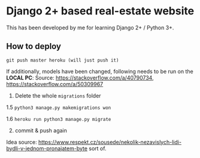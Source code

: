 # Django 2+ based real-estate website

This has been developed by me for learning Django 2+ / Python 3+. 

## How to deploy

```
git push master heroku (will just push it)
```

If additionally, models have been changed, following needs to be run on the **LOCAL PC**:
Source: <https://stackoverflow.com/a/40790734>, <https://stackoverflow.com/a/50309967>

1. Delete the whole `migrations` folder

1.5 `python3 manage.py makemigrations won`

1.6 `heroku run python3 manage.py migrate`

2. commit & push again 


Idea source: <https://www.respekt.cz/sousede/nekolik-nezavislych-lidi-bydli-v-jednom-pronajatem-byte> sort of.